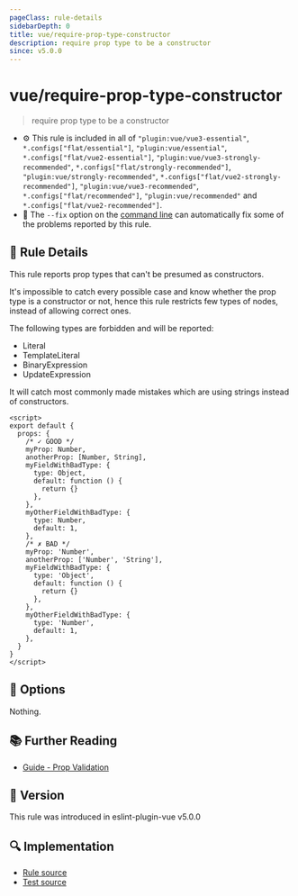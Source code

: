 ```yaml
---
pageClass: rule-details
sidebarDepth: 0
title: vue/require-prop-type-constructor
description: require prop type to be a constructor
since: v5.0.0
---
```


# vue/require-prop-type-constructor

> require prop type to be a constructor

- :gear: This rule is included in all of `"plugin:vue/vue3-essential"`, `*.configs["flat/essential"]`, `"plugin:vue/essential"`, `*.configs["flat/vue2-essential"]`, `"plugin:vue/vue3-strongly-recommended"`, `*.configs["flat/strongly-recommended"]`, `"plugin:vue/strongly-recommended"`, `*.configs["flat/vue2-strongly-recommended"]`, `"plugin:vue/vue3-recommended"`, `*.configs["flat/recommended"]`, `"plugin:vue/recommended"` and `*.configs["flat/vue2-recommended"]`.
- :wrench: The `--fix` option on the [command line](https://eslint.org/docs/user-guide/command-line-interface#fixing-problems) can automatically fix some of the problems reported by this rule.

## :book: Rule Details

This rule reports prop types that can't be presumed as constructors.

It's impossible to catch every possible case and know whether the prop type is a constructor or not, hence this rule restricts few types of nodes, instead of allowing correct ones.

The following types are forbidden and will be reported:

- Literal
- TemplateLiteral
- BinaryExpression
- UpdateExpression

It will catch most commonly made mistakes which are using strings instead of constructors.

<eslint-code-block fix :rules="{'vue/require-prop-type-constructor': ['error']}">

```vue
<script>
export default {
  props: {
    /* ✓ GOOD */
    myProp: Number,
    anotherProp: [Number, String],
    myFieldWithBadType: {
      type: Object,
      default: function () {
        return {}
      },
    },
    myOtherFieldWithBadType: {
      type: Number,
      default: 1,
    },
    /* ✗ BAD */
    myProp: 'Number',
    anotherProp: ['Number', 'String'],
    myFieldWithBadType: {
      type: 'Object',
      default: function () {
        return {}
      },
    },
    myOtherFieldWithBadType: {
      type: 'Number',
      default: 1,
    },
  }
}
</script>
```

</eslint-code-block>

## :wrench: Options

Nothing.

## :books: Further Reading

- [Guide - Prop Validation](https://vuejs.org/guide/components/props.html#prop-validation)

## :rocket: Version

This rule was introduced in eslint-plugin-vue v5.0.0

## :mag: Implementation

- [Rule source](https://github.com/vuejs/eslint-plugin-vue/blob/master/lib/rules/require-prop-type-constructor.js)
- [Test source](https://github.com/vuejs/eslint-plugin-vue/blob/master/tests/lib/rules/require-prop-type-constructor.js)
